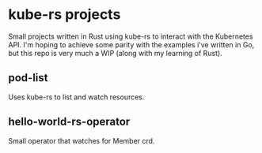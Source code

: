 # kube-rs projects

Small projects written in Rust using kube-rs to interact with the Kubernetes API. I'm hoping to achieve some parity with the examples i've written in Go, but this repo is very much a WIP (along with my learning of Rust).


## pod-list
Uses kube-rs to list and watch resources. 

## hello-world-rs-operator
Small operator that watches for Member crd.


